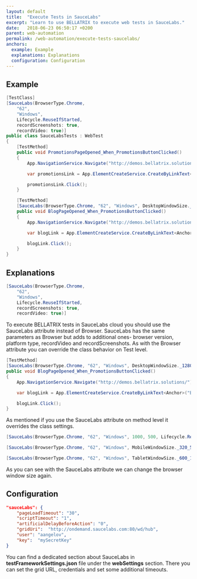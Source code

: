 ```yaml
---
layout: default
title:  "Execute Tests in SauceLabs"
excerpt: "Learn to use BELLATRIX to execute web tests in SauceLabs."
date:   2018-06-23 06:50:17 +0200
parent: web-automation
permalink: /web-automation/execute-tests-saucelabs/
anchors:
  example: Example
  explanations: Explanations
  configuration: Configuration
---
```

Example
-------
```csharp
[TestClass]
[SauceLabs(BrowserType.Chrome,
    "62",
    "Windows",
    Lifecycle.ReuseIfStarted,
    recordScreenshots: true,
    recordVideo: true)]
public class SauceLabsTests : WebTest
{
    [TestMethod]
    public void PromotionsPageOpened_When_PromotionsButtonClicked()
    {
        App.NavigationService.Navigate("http://demos.bellatrix.solutions/");

        var promotionsLink = App.ElementCreateService.CreateByLinkText<Anchor>("Promotions");

        promotionsLink.Click();
    }

    [TestMethod]
    [SauceLabs(BrowserType.Chrome, "62", "Windows", DesktopWindowSize._1280_1024, Lifecycle.ReuseIfStarted)]
    public void BlogPageOpened_When_PromotionsButtonClicked()
    {
        App.NavigationService.Navigate("http://demos.bellatrix.solutions/");

        var blogLink = App.ElementCreateService.CreateByLinkText<Anchor>("Blog");

        blogLink.Click();
    }
}
```

Explanations
------------
```csharp
[SauceLabs(BrowserType.Chrome,
    "62",
    "Windows",
    Lifecycle.ReuseIfStarted,
    recordScreenshots: true,
    recordVideo: true)]
```
To execute BELLATRIX tests in SauceLabs cloud you should use the SauceLabs attribute instead of Browser. SauceLabs has the same parameters as Browser but adds to additional ones- browser version, platform type, recordVideo and recordScreenshots. As with the Browser attribute you can override the class behavior on Test level.
```csharp
[TestMethod]
[SauceLabs(BrowserType.Chrome, "62", "Windows", DesktopWindowSize._1280_1024, Lifecycle.ReuseIfStarted)]
public void BlogPageOpened_When_PromotionsButtonClicked()
{
    App.NavigationService.Navigate("http://demos.bellatrix.solutions/");

    var blogLink = App.ElementCreateService.CreateByLinkText<Anchor>("Blog");

    blogLink.Click();
}
```
As mentioned if you use the SauceLabs attribute on method level it overrides the class settings.
```csharp
[SauceLabs(BrowserType.Chrome, "62", "Windows", 1000, 500, Lifecycle.ReuseIfStarted)]
```
```csharp
[SauceLabs(BrowserType.Chrome, "62", "Windows", MobileWindowSize._320_568, Lifecycle.ReuseIfStarted)]
```
```csharp
[SauceLabs(BrowserType.Chrome, "62", "Windows", TabletWindowSize._600_1024, Lifecycle.ReuseIfStarted)]
```
As you can see with the SauceLabs attribute we can change the browser window size again.

Configuration
-------------
```json
"sauceLabs": {
    "pageLoadTimeout": "30",
    "scriptTimeout": "1",
    "artificialDelayBeforeAction": "0",
    "gridUri":  "http://ondemand.saucelabs.com:80/wd/hub",
    "user": "aangelov",
    "key":  "mySecretKey"
}
```
You can find a dedicated section about SauceLabs in **testFrameworkSettings.json** file under the **webSettings** section. There you can set the grid URL, credentials and set some additional timeouts.
